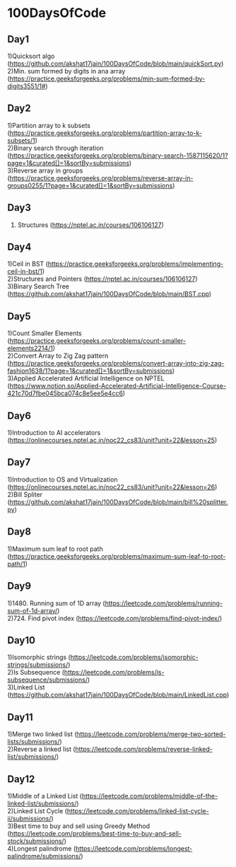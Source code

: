 # 100DaysOfCode

## Day1
1)Quicksort algo (https://github.com/akshat17jain/100DaysOfCode/blob/main/quickSort.py) </br>
2)Min. sum formed by digits in ana array (https://practice.geeksforgeeks.org/problems/min-sum-formed-by-digits3551/1#)</br>

## Day2
1)Partition array to k subsets (https://practice.geeksforgeeks.org/problems/partition-array-to-k-subsets/1) </br>
2)Binary search through iteration (https://practice.geeksforgeeks.org/problems/binary-search-1587115620/1?page=1&curated[]=1&sortBy=submissions) </br>
3)Reverse array in groups (https://practice.geeksforgeeks.org/problems/reverse-array-in-groups0255/1?page=1&curated[]=1&sortBy=submissions)

## Day3
1) Structures (https://nptel.ac.in/courses/106106127) </br>

## Day4
1)Ceil in BST (https://practice.geeksforgeeks.org/problems/implementing-ceil-in-bst/1) </br>
2)Structures and Pointers (https://nptel.ac.in/courses/106106127) </br>
3)Binary Search Tree (https://github.com/akshat17jain/100DaysOfCode/blob/main/BST.cpp) </br>

## Day5
1)Count Smaller Elements (https://practice.geeksforgeeks.org/problems/count-smaller-elements2214/1) </br>
2)Convert Array to Zig Zag pattern (https://practice.geeksforgeeks.org/problems/convert-array-into-zig-zag-fashion1638/1?page=1&curated[]=1&sortBy=submissions) </br>
3)Applied Accelerated Artificial Intelligence on NPTEL (https://www.notion.so/Applied-Accelerated-Artificial-Intelligence-Course-421c70d7fbe045bca074c8e5ee5e4cc6) </br>

## Day6
1)Introduction to AI accelerators (https://onlinecourses.nptel.ac.in/noc22_cs83/unit?unit=22&lesson=25) </br>

## Day7
1)Introduction to OS and Virtualization (https://onlinecourses.nptel.ac.in/noc22_cs83/unit?unit=22&lesson=26) </br>
2)Bill Spliter (https://github.com/akshat17jain/100DaysOfCode/blob/main/bill%20splitter.py) </br>

## Day8
1)Maximum sum leaf to root path (https://practice.geeksforgeeks.org/problems/maximum-sum-leaf-to-root-path/1) </br> 

## Day9
1)1480. Running sum of 1D array (https://leetcode.com/problems/running-sum-of-1d-array/) </br>
2)724. Find pivot index (https://leetcode.com/problems/find-pivot-index/) </br>

## Day10
1)Isomorphic strings (https://leetcode.com/problems/isomorphic-strings/submissions/) </br>
2)Is Subsequence (https://leetcode.com/problems/is-subsequence/submissions/) </br>
3)Linked List (https://github.com/akshat17jain/100DaysOfCode/blob/main/LinkedList.cpp) </br>

## Day11
1)Merge two linked list (https://leetcode.com/problems/merge-two-sorted-lists/submissions/) </br>
2)Reverse a linked list (https://leetcode.com/problems/reverse-linked-list/submissions/) </br>

## Day12
1)Middle of a Linked List (https://leetcode.com/problems/middle-of-the-linked-list/submissions/) </br>
2)Linked List Cycle (https://leetcode.com/problems/linked-list-cycle-ii/submissions/) </br>
3)Best time to buy and sell using Greedy Method (https://leetcode.com/problems/best-time-to-buy-and-sell-stock/submissions/) </br>
4)Longest palindrome (https://leetcode.com/problems/longest-palindrome/submissions/) </br>
